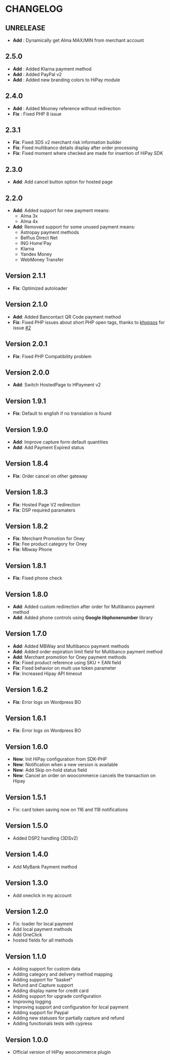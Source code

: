 # CHANGELOG

## UNRELEASE
- **Add** : Dynamically get Alma MAX/MIN from merchant account

## 2.5.0

- **Add** : Added Klarna payment method
- **Add** : Added PayPal v2
- **Add** : Added new branding colors to HiPay module

## 2.4.0

- **Add** : Added Mooney reference without redirection
- **Fix** : Fixed PHP 8 issue

## 2.3.1

- **Fix**: Fixed 3DS v2 merchant risk information builder
- **Fix**: Fixed multibanco details display after order processing
- **Fix**: Fixed moment where checked are made for insertion of HiPay SDK

## 2.3.0

- **Add**: Add cancel button option for hosted page

## 2.2.0

- **Add**: Added support for new payment means:
  - Alma 3x
  - Alma 4x
- **Add**: Removed support for some unused payment means:
  - Astropay payment methods
  - Belfius Direct Net
  - ING Home'Pay
  - Klarna
  - Yandex Money
  - WebMoney Transfer

## Version 2.1.1

- **Fix**: Optimized autoloader

## Version 2.1.0

- **Add**: Added Bancontact QR Code payment method
- **Fix**: Fixed PHP issues about short PHP open tags, thanks to [khypsos](https://github.com/khypsos) for issue [#2](https://github.com/hipay/hipay-enterprise-sdk-woocommerce/issues/2)

## Version 2.0.1

- **Fix**: Fixed PHP Compatibility problem

## Version 2.0.0

- **Add**: Switch HostedPage to HPayment v2

## Version 1.9.1

- **Fix**: Default to english if no translation is found

## Version 1.9.0

- **Add**: Improve capture form default quantities
- **Add**: Add Payment Expired status

## Version 1.8.4

- **Fix**: Order cancel on other gateway

## Version 1.8.3

- **Fix**: Hosted Page V2 redirection
- **Fix**: DSP required paramaters

## Version 1.8.2

- **Fix**: Merchant Promotion for Oney
- **Fix**: Fee product category for Oney
- **Fix**: Mbway Phone

## Version 1.8.1

- **Fix**: Fixed phone check

## Version 1.8.0

- **Add**: Added custom redirection after order for Multibanco payment method
- **Add**: Added phone controls using **Google libphonenumber** library

## Version 1.7.0

- **Add**: Added MBWay and Multibanco payment methods
- **Add**: Added order expiration limit field for Multibanco payment method
- **Add**: Merchant promotion for Oney payment methods
- **Fix**: Fixed product reference using SKU + EAN field
- **Fix**: Fixed behavior on multi use token parameter
- **Fix**: Increased Hipay API timeout

## Version 1.6.2

- **Fix**: Error logs on Wordpress BO

## Version 1.6.1

- **Fix**: Error logs on Wordpress BO

## Version 1.6.0

- **New**: Init HiPay configuration from SDK-PHP
- **New**: Notification when a new version is available
- **New**: Add Skip on-hold status field
- **New**: Cancel an order on woocommerce cancels the transaction on Hipay

## Version 1.5.1

- Fix: card token saving now on 116 and 118 notifications

## Version 1.5.0

- Added DSP2 handling (3DSv2)

## Version 1.4.0

- Add MyBank Payment method

## Version 1.3.0

- Add oneclick in my account

## Version 1.2.0

- Fix: loader for local payment
- Add local payment methods
- Add OneClick
- hosted fields for all methods

## Version 1.1.0

- Adding support for custom data
- Adding category and delivery method mapping
- Adding support for "basket"
- Refund and Capture support
- Adding display name for credit card
- Adding support for upgrade configuration
- Improving logging
- Improving support and configuration for local payment
- Adding support for Paypal
- Adding new statuses for partially capture and refund
- Adding functionals tests with cypress

## Version 1.0.0

- Official version of HiPay woocommerce plugin
